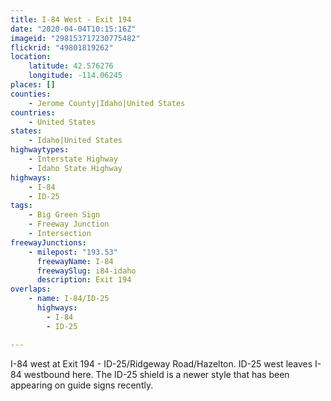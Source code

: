 ```yaml
---
title: I-84 West - Exit 194
date: "2020-04-04T10:15:16Z"
imageid: "298153717230775482"
flickrid: "49801819262"
location:
    latitude: 42.576276
    longitude: -114.06245
places: []
counties:
    - Jerome County|Idaho|United States
countries:
    - United States
states:
    - Idaho|United States
highwaytypes:
    - Interstate Highway
    - Idaho State Highway
highways:
    - I-84
    - ID-25
tags:
    - Big Green Sign
    - Freeway Junction
    - Intersection
freewayJunctions:
    - milepost: "193.53"
      freewayName: I-84
      freewaySlug: i84-idaho
      description: Exit 194
overlaps:
    - name: I-84/ID-25
      highways:
        - I-84
        - ID-25

---
```

I-84 west at Exit 194 - ID-25/Ridgeway Road/Hazelton.  ID-25 west leaves I-84 westbound here.  The ID-25 shield is a newer style that has been appearing on guide signs recently.